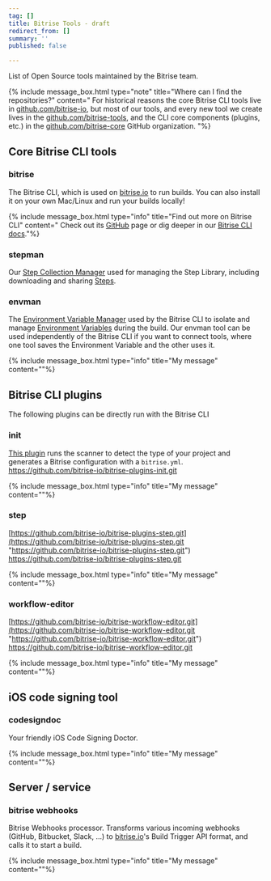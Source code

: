 ```yaml
---
tag: []
title: Bitrise Tools - draft
redirect_from: []
summary: ''
published: false

---
```

List of Open Source tools maintained by the Bitrise team.

{% include message_box.html type="note" title="Where can I find the repositories?" content=" For historical reasons the core Bitrise CLI tools live in [github.com/bitrise-io](https://github.com/bitrise-io), but most of our tools, and every new tool we create lives in the [github.com/bitrise-tools](https://github.com/bitrise-tools), and the CLI core components (plugins, etc.) in the [github.com/bitrise-core](https://github.com/bitrise-core) GitHub organization. "%}

## Core Bitrise CLI tools

### bitrise

The Bitrise CLI, which is used on [bitrise.io](https://www.bitrise.io) to run builds. You can also install it on your own Mac/Linux and run your builds locally!

{% include message_box.html type="info" title="Find out more on Bitrise CLI" content=" Check out its [GitHub](https://github.com/bitrise-io/bitrise) page or dig deeper in our [Bitrise CLI docs](/bitrise-cli/index/)."%}

### stepman

Our [Step Collection Manager](https://github.com/bitrise-io/stepman) used for managing the Step Library, including downloading and sharing [Steps](/steps-and-workflows/getting-started-steps/).

### envman

The [Environment Variable Manager]((https://github.com/bitrise-io/envman)) used by the Bitrise CLI to isolate and manage [Environment Variables](/builds/available-environment-variables/) during the build. Our envman tool can be used independently of the Bitrise CLI if you want to connect tools, where one tool saves the Environment Variable and the other uses it.


{% include message_box.html type="info" title="My message" content=""%}

## Bitrise CLI plugins

The following plugins can be directly run with the Bitrise CLI

### init

[This plugin](https://github.com/bitrise-io/bitrise-plugins-init.git) runs the scanner to detect the type of your project and generates a Bitrise configuration with a `bitrise.yml`.
https://github.com/bitrise-io/bitrise-plugins-init.git

{% include message_box.html type="info" title="My message" content=""%}

### step

[https://github.com/bitrise-io/bitrise-plugins-step.git](https://github.com/bitrise-io/bitrise-plugins-step.git "https://github.com/bitrise-io/bitrise-plugins-step.git")
https://github.com/bitrise-io/bitrise-plugins-step.git

{% include message_box.html type="info" title="My message" content=""%}

### workflow-editor

[https://github.com/bitrise-io/bitrise-workflow-editor.git](https://github.com/bitrise-io/bitrise-workflow-editor.git "https://github.com/bitrise-io/bitrise-workflow-editor.git")
https://github.com/bitrise-io/bitrise-workflow-editor.git

{% include message_box.html type="info" title="My message" content=""%}

## iOS code signing tool

### codesigndoc

Your friendly iOS Code Signing Doctor.

{% include message_box.html type="info" title="My message" content=""%}

## Server / service

### bitrise webhooks

Bitrise Webhooks processor. Transforms various incoming webhooks (GitHub, Bitbucket, Slack, ...) to [bitrise.io](https://www.bitrise.io)'s Build Trigger API format, and calls it to start a build.

{% include message_box.html type="info" title="My message" content=""%}